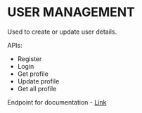 # USER MANAGEMENT

Used to create or update user details.

APIs:

- Register
- Login
- Get profile
- Update profile
- Get all profile

Endpoint for documentation - [Link](https://voosh-backend-1.onrender.com/docs/)
